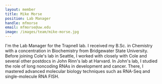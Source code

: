 ```yaml
---
layout: member
title: Mike Morse
position: Lab Manager
handle: mfmorse
email: mfmorse@uw.edu
image: /images/team/mike-morse.jpg
---
```


I'm the Lab Manager for the Trapnell lab.  I received my B.Sc. in Chemistry with a concentration in Biochemistry from Bridgewater State University. Before joining Cole's lab in Seattle, I worked with closely with Cole and several other postdocs in John Rinn's lab at Harvard. In John's lab, I studied the role of long noncoding RNAs in development and cancer. There, I mastered advanced molecular biology techniques such as RNA-Seq and single-molecule RNA FISH. 